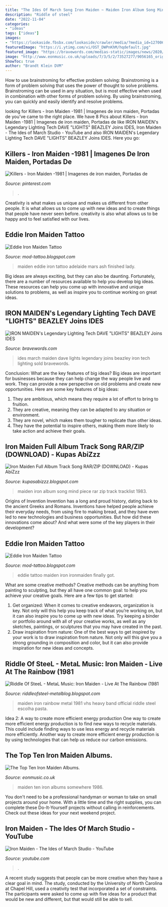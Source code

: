 ```yaml
---
title: "The Ides Of March Song Iron Maiden ~ Maiden Iron Album Song Mind Piece Rar Zip Track Tracklist 1983"
description: "Riddle of steel"
date: "2022-11-04"
categories:
- "ideas"
tags: ["ideas"]
images:
- "https://lookaside.fbsbx.com/lookaside/crawler/media/?media_id=1270067346465548"
featuredImage: "https://i.ytimg.com/vi/OST_DWPnKhM/hqdefault.jpg"
featured_image: "https://bravewords.com/medias-static/images/news/2020/idest1120.jpeg"
image: "http://www.eonmusic.co.uk/uploads/7/3/5/2/73527277/9056165_orig.png"
ShowToc: true
author: "Brandt Klein DVM"
---
```



How to use brainstroming for effective problem solving:
Brainstroming is a form of problem solving that uses the power of thought to solve problems. Brainstroming can be used in any situation, but is most effective when used in combination with other forms of problem solving. By using brainstroming, you can quickly and easily identify and resolve problems.

	

		
looking for Killers - Iron Maiden -1981 | Imagenes de iron maiden, Portadas de you've came to the right place. We have 8 Pics about Killers - Iron Maiden -1981 | Imagenes de iron maiden, Portadas de like IRON MAIDEN&#039;s Legendary Lighting Tech DAVE &quot;LIGHTS&quot; BEAZLEY Joins IDES, Iron Maiden - The Ides of March Studio - YouTube and also IRON MAIDEN&#039;s Legendary Lighting Tech DAVE &quot;LIGHTS&quot; BEAZLEY Joins IDES. Here you go:
		
    
## Killers - Iron Maiden -1981 | Imagenes De Iron Maiden, Portadas De

<img loading=lazy src="https://i.pinimg.com/474x/80/80/66/8080665bb9fa45c69d4c8d9f99dbdb69--iron-maiden-irons.jpg" onerror="this.onerror=null;this.src='https://tse2.mm.bing.net/th?id=OIP.HtkNhL1moSsWc_xATsG4QQAAAA&amp;pid=15.1';" alt="Killers - Iron Maiden -1981 | Imagenes de iron maiden, Portadas de">

_Source: pinterest.com_

>. 

	

Creativity is what makes us unique and makes us different from other people. It is what allows us to come up with new ideas and to create things that people have never seen before. creativity is also what allows us to be happy and to feel satisfied with our lives.

    
## Eddie Iron Maiden Tattoo

<img loading=lazy src="https://lookaside.fbsbx.com/lookaside/crawler/media/?media_id=1270067346465548" onerror="this.onerror=null;this.src='https://tse3.mm.bing.net/th?id=OIP.expQQtFU1jrk6gO-vUPh4gHaHa&amp;pid=15.1';" alt="Eddie Iron Maiden Tattoo">

_Source: mod-tattoo.blogspot.com_

>maiden eddie iron tattoo adelaide mars ash finished lady. 

	

Big ideas are always exciting, but they can also be daunting. Fortunately, there are a number of resources available to help you develop big ideas. These resources can help you come up with innovative and unique solutions to problems, as well as inspire you to continue working on great ideas.

    
## IRON MAIDEN&#039;s Legendary Lighting Tech DAVE &quot;LIGHTS&quot; BEAZLEY Joins IDES

<img loading=lazy src="https://bravewords.com/medias-static/images/news/2020/idest1120.jpeg" onerror="this.onerror=null;this.src='https://tse2.mm.bing.net/th?id=OIP.qxyVC2W6OpWiaHbh9I6wLAHaIO&amp;pid=15.1';" alt="IRON MAIDEN&#039;s Legendary Lighting Tech DAVE &quot;LIGHTS&quot; BEAZLEY Joins IDES">

_Source: bravewords.com_

>ides march maiden dave lights legendary joins beazley iron tech lighting sold bravewords. 

	

Conclusion: What are the key features of big ideas?
Big ideas are important for businesses because they can help change the way people live and work. They can provide a new perspective on old problems and create new opportunities. Here are some key features of big ideas: 
1. They are ambitious, which means they require a lot of effort to bring to fruition. 
2. They are creative, meaning they can be adapted to any situation or environment. 
3. They are novel, which makes them tougher to replicate than other ideas. 
4. They have the potential to inspire others, making them more likely to take action and achieve their goals.

    
## Iron Maiden Full Album Track Song RAR/ZIP (DOWNLOAD) - Kupas AbiZzz

<img loading=lazy src="https://lh5.googleusercontent.com/rFbMxbD3qBjsdSH9Xn1g-A0lUWTDsQ29l-bvNauRrXjKbB54ggs6RYUNZpv3zOOa5K5l0l_fik92UatgkuW9KqEQ3qeZj7zF79tidOFrdDmYvMkEOYRjRJE1N49rYaABrkrv9J2u" onerror="this.onerror=null;this.src='https://tse2.mm.bing.net/th?id=OIP.IGIZrhaDvXatmomUmPIIAQAAAA&amp;pid=15.1';" alt="Iron Maiden Full Album Track Song RAR/ZIP (DOWNLOAD) - Kupas AbiZzz">

_Source: kupasabizzz.blogspot.com_

>maiden iron album song mind piece rar zip track tracklist 1983. 

	

Origins of Invention
Invention has a long and proud history, dating back to the ancient Greeks and Romans. Inventions have helped people achieve their everyday needs, from using fire to making bread, and they have even led to new technologies and business opportunities. But how did these innovations come about? And what were some of the key players in their development?

    
## Eddie Iron Maiden Tattoo

<img loading=lazy src="https://i.redd.it/jkod08rrk2k01.jpg" onerror="this.onerror=null;this.src='https://tse4.mm.bing.net/th?id=OIP.ujx-OSMRGtKd7H8DmNvEcgHaJ4&amp;pid=15.1';" alt="Eddie Iron Maiden Tattoo">

_Source: mod-tattoo.blogspot.com_

>eddie tattoo maiden iron ironmaiden finally got. 

	

What are some creative methods?
Creative methods can be anything from painting to sculpting, but they all have one common goal: to help you achieve your creative goals. Here are a few tips to get started: 
1. Get organized: When it comes to creative endeavors, organization is key. Not only will this help you keep track of what you’re working on, but it can also inspire you to come up with new ideas. Try keeping a binder or portfolio around with all of your creative works, as well as any sketches, paintings, or sculptures that you may have created in the past. 
2. Draw inspiration from nature: One of the best ways to get inspired by your work is to draw inspiration from nature. Not only will this give you a strong grounding in composition and color, but it can also provide inspiration for new ideas and concepts.

    
## Riddle Of SteeL - MetaL Music: Iron Maiden - Live At The Rainbow (1981

<img loading=lazy src="https://3.bp.blogspot.com/-DMxLtNyGQBc/V25WhzFGT0I/AAAAAAAATe4/3rdWcQWHp3YcCabQCvkqRa-JW21LIiI9gCLcB/s1600/Front%2BVHS.jpg" onerror="this.onerror=null;this.src='https://tse4.mm.bing.net/th?id=OIP.1up9uGrkGA7m8TScHSNSBgHaFg&amp;pid=15.1';" alt="Riddle Of SteeL - MetaL Music: Iron Maiden - Live At The Rainbow (1981">

_Source: riddleofsteel-metalblog.blogspot.com_

>maiden iron rainbow metal 1981 vhs heavy band official riddle steel escolha pasta. 

	

Idea 2: A way to create more efficient energy production
One way to create more efficient energy production is to find new ways to recycle materials. This could include finding ways to use less energy and recycle materials more efficiently. Another way to create more efficient energy production is by using technologies that can help us reduce our carbon emissions.

    
## The Top Ten Iron Maiden Albums.

<img loading=lazy src="http://www.eonmusic.co.uk/uploads/7/3/5/2/73527277/9056165_orig.png" onerror="this.onerror=null;this.src='https://tse3.mm.bing.net/th?id=OIP.B9uqdKdLTJ2Fj_mTbeJt4gHaBq&amp;pid=15.1';" alt="The Top Ten Iron Maiden Albums.">

_Source: eonmusic.co.uk_

>maiden ten iron albums somewhere 1986. 

	

You don't need to be a professional handyman or woman to take on small projects around your home. With a little time and the right supplies, you can complete these Do-It-Yourself projects without calling in reinforcements. Check out these ideas for your next weekend project.

    
## Iron Maiden - The Ides Of March Studio - YouTube

<img loading=lazy src="https://i.ytimg.com/vi/OST_DWPnKhM/hqdefault.jpg" onerror="this.onerror=null;this.src='https://tse2.mm.bing.net/th?id=OIP.A0_47nISsNWyD-9VsGVijwHaFj&amp;pid=15.1';" alt="Iron Maiden - The Ides of March Studio - YouTube">

_Source: youtube.com_

>. 

	

A recent study suggests that people can be more creative when they have a clear goal in mind. The study, conducted by the University of North Carolina at Chapel Hill, used a creativity test that incorporated a set of constraints. The participants were asked to come up with five ideas for a product that would be new and different, but that would still be able to sell.

